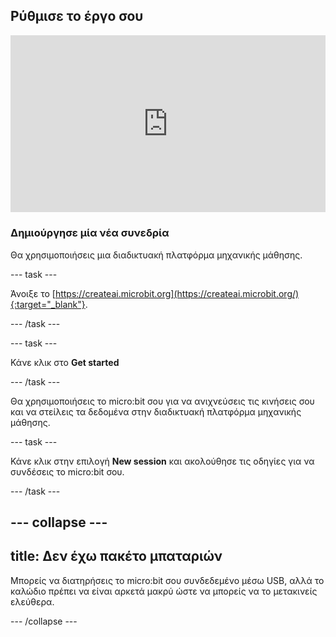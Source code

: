 ## Ρύθμισε το έργο σου

<html>
  <div style="position: relative; overflow: hidden; padding-top: 56.25%;">
    <iframe style="position: absolute; top: 0; left: 0; right: 0; width: 100%; height: 100%; border: none;" src="https://www.youtube.com/embed/FDfyI_LHVsI?rel=0&cc_load_policy=1" allowfullscreen allow="accelerometer; autoplay; clipboard-write; encrypted-media; gyroscope; picture-in-picture; web-share"></iframe>
  </div>
</html>

### Δημιούργησε μία νέα συνεδρία

Θα χρησιμοποιήσεις μια διαδικτυακή πλατφόρμα μηχανικής μάθησης.

\--- task ---

Άνοιξε το [https://createai.microbit.org](https://createai.microbit.org/){:target="_blank"}.

\--- /task ---

\--- task ---

Κάνε κλικ στο **Get started**

\--- /task ---

Θα χρησιμοποιήσεις το micro:bit σου για να ανιχνεύσεις τις κινήσεις σου και να στείλεις τα δεδομένα στην διαδικτυακή πλατφόρμα μηχανικής μάθησης.

\--- task ---

Κάνε κλικ στην επιλογή **New session** και ακολούθησε τις οδηγίες για να συνδέσεις το micro:bit σου.

\--- /task ---

## --- collapse ---

## title: Δεν έχω πακέτο μπαταριών

Μπορείς να διατηρήσεις το micro:bit σου συνδεδεμένο μέσω USB, αλλά το καλώδιο πρέπει να είναι αρκετά μακρύ ώστε να μπορείς να το μετακινείς ελεύθερα.

\--- /collapse ---
